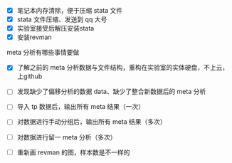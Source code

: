 
- [x] 笔记本内存清除，便于压缩 stata 文件
- [x] stata 文件压缩、发送到 qq 大号
- [x] 实验室接受后解压安装stata
- [x] 安装revman

meta 分析有哪些事情要做
- [x] 了解之前的 meta 分析数据与文件结构，重构在实验室的实体硬盘，不上云，上github
- [ ] 发现缺少了偏移分析的数据 data、缺少了整合新数据后的 meta 分析
- [ ] 导入 tp 数据后，输出所有 meta 结果（一次）
- [ ] 对数据进行手动分组后，输出所有 meta 结果（多次）
- [ ] 对数据进行留一 meta 分析（多次）
- [ ] 重新画 revman 的图，样本数是不一样的


